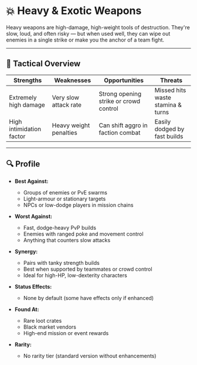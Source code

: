 ﻿# 💥 Heavy & Exotic Weapons

Heavy weapons are high-damage, high-weight tools of destruction. They're slow, loud, and often risky — but when used well, they can wipe out enemies in a single strike or make you the anchor of a team fight.

---

## 🧠 Tactical Overview

| Strengths               | Weaknesses               | Opportunities                          | Threats                            |
|-------------------------|---------------------------|------------------------------------------|------------------------------------|
| Extremely high damage    | Very slow attack rate      | Strong opening strike or crowd control  | Missed hits waste stamina & turns  |
| High intimidation factor | Heavy weight penalties     | Can shift aggro in faction combat        | Easily dodged by fast builds       |

---

## 🔍 Profile

- **Best Against:**
  - Groups of enemies or PvE swarms
  - Light-armour or stationary targets
  - NPCs or low-dodge players in mission chains

- **Worst Against:**
  - Fast, dodge-heavy PvP builds
  - Enemies with ranged poke and movement control
  - Anything that counters slow attacks

- **Synergy:**
  - Pairs with tanky strength builds
  - Best when supported by teammates or crowd control
  - Ideal for high-HP, low-dexterity characters

- **Status Effects:**
  - None by default (some have effects only if enhanced)

- **Found At:**
  - Rare loot crates
  - Black market vendors
  - High-end mission or event rewards

- **Rarity:**
  - No rarity tier (standard version without enhancements)
